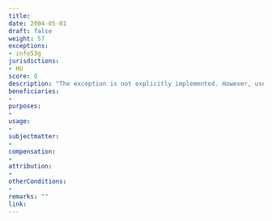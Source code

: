 ```yaml
---
title: 
date: 2004-05-01
draft: false
weight: 57
exceptions:
- info53g
jurisdictions:
- HU
score: 0
description: "The exception is not explicitly implemented. However, use for the purpose of religious ceremonies and religious festivities of religious communities is partially covered by a de minimis exception for non-remunerated stage performances under Section 38(1)(e) ot the Copyright Act." 
beneficiaries:
- 
purposes: 
- 
usage:
- 
subjectmatter:
- 
compensation:
-
attribution: 
-
otherConditions: 
- 
remarks: ""
link: 
---
```

